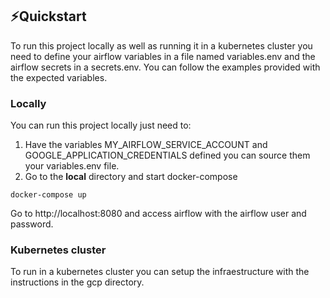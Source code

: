 ## :zap:Quickstart

To run this project locally as well as running it in a kubernetes cluster you need to define your airflow variables in a file named variables.env and the airflow secrets in a secrets.env. You can follow the examples provided with the expected variables.

### Locally 
You can run this project locally just need to:
1. Have the variables MY_AIRFLOW_SERVICE_ACCOUNT and GOOGLE_APPLICATION_CREDENTIALS defined you can source them your variables.env file. 
2. Go to the __local__ directory and start docker-compose 

``` shell
docker-compose up 
```

Go to http://localhost:8080 and access airflow with the airflow user and password.

### Kubernetes cluster

To run in a kubernetes cluster you can setup the infraestructure with the instructions in the gcp directory.

